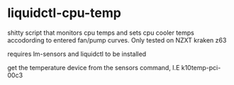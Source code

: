 # liquidctl-cpu-temp
shitty script that monitors cpu temps and sets cpu cooler temps accodording to entered fan/pump curves.
Only tested on NZXT kraken z63

requires lm-sensors and liquidctl to be installed

get the temperature device from the sensors command, I.E k10temp-pci-00c3
